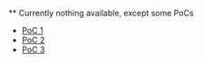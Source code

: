 ** Currently nothing available, except some PoCs
* [PoC 1](https://cybor97.github.io/Card2020/poc/ps/ps.html)
* [PoC 2](https://cybor97.github.io/Card2020/poc/pn/pn.html)
* [PoC 3](https://cybor97.github.io/Card2020/poc/snowflake/snowflake.html)
